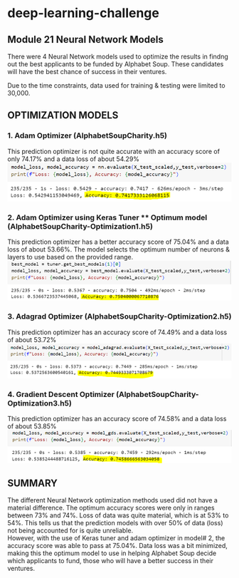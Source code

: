 # deep-learning-challenge
## Module 21 Neural Network Models

There were 4 Neural Network models used to optimize the results in  findng out the best applicants to be funded by Alphabet Soup.  These candidates will have the best chance of success in their ventures.

Due to the time constraints, data used for training & testing were limited to 30,000.

## OPTIMIZATION MODELS

### 1. Adam Optimizer (AlphabetSoupCharity.h5)
This prediction optimizer is not quite accurate with an accuracy score of only 74.17% and a data loss of about 54.29%
![adam](Images/adam.png)

### 2. Adam Optimizer using Keras Tuner ** Optimum model (AlphabetSoupCharity-Optimization1.h5)
This prediction optimizer has a better accuracy score of 75.04% and a data loss of about 53.66%.  The model selects the optimum number of neurons & layers to use based on the provided range.
![adam_kerastuner](Images/adam_kerastuner.png)

### 3. Adagrad Optimizer (AlphabetSoupCharity-Optimization2.h5)
This prediction optimizer has an accuracy score of 74.49% and a data loss of about 53.72%
![adagrad](Images/adagrad.png)

### 4. Gradient Descent Optimizer (AlphabetSoupCharity-Optimization3.h5)
This prediction optimizer has an accuracy score of 74.58% and a data loss of about 53.85%
![gds](Images/gds.png)


## SUMMARY
The different Neural Network optimization methods used did not have a material difference.  The optimum accuracy scores were only in ranges between 73% and 74%.  Loss of data was quite material, which is at 53% to 54%.  This tells us that the prediction models with over 50% of data (loss) not being accounted for is quite unreliable.  
However, with the use of Keras tuner and adam optimizer in model# 2, the accuracy score was able to pass at 75.04%.  Data loss was a bit minimized, making this the optimum model to use in helping Alphabet Soup decide which applicants to fund, those who will have a better success in their ventures.


